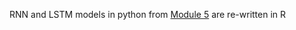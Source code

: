 RNN and LSTM models in python from [Module 5](https://github.com/qwyeow/DeepLearningCoursera/blob/master/Module5/Building%20a%20Recurrent%20Neural%20Network%20-%20Step%20by%20Step%20-%20v12%20Final%20Nicer%20format.pdf) are re-written in R
